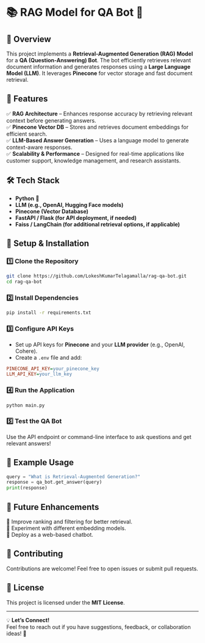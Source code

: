 # 📚 RAG Model for QA Bot 🤖  

## 🚀 Overview  
This project implements a **Retrieval-Augmented Generation (RAG) Model** for a **QA (Question-Answering) Bot**. The bot efficiently retrieves relevant document information and generates responses using a **Large Language Model (LLM)**. It leverages **Pinecone** for vector storage and fast document retrieval.  

## 🎯 Features  
✅ **RAG Architecture** – Enhances response accuracy by retrieving relevant context before generating answers.  
✅ **Pinecone Vector DB** – Stores and retrieves document embeddings for efficient search.  
✅ **LLM-Based Answer Generation** – Uses a language model to generate context-aware responses.  
✅ **Scalability & Performance** – Designed for real-time applications like customer support, knowledge management, and research assistants.  

## 🛠️ Tech Stack  
- **Python** 🐍  
- **LLM (e.g., OpenAI, Hugging Face models)**  
- **Pinecone (Vector Database)**  
- **FastAPI / Flask (for API deployment, if needed)**  
- **Faiss / LangChain (for additional retrieval options, if applicable)**  

## 📌 Setup & Installation  

### 1️⃣ Clone the Repository  
```bash  
git clone https://github.com/LokeshKumarTelagamalla/rag-qa-bot.git
cd rag-qa-bot  
```

### 2️⃣ Install Dependencies  
```bash  
pip install -r requirements.txt  
```

### 3️⃣ Configure API Keys  
- Set up API keys for **Pinecone** and your **LLM provider** (e.g., OpenAI, Cohere).  
- Create a `.env` file and add:  
```ini  
PINECONE_API_KEY=your_pinecone_key  
LLM_API_KEY=your_llm_key  
```

### 4️⃣ Run the Application  
```bash  
python main.py  
```

### 5️⃣ Test the QA Bot  
Use the API endpoint or command-line interface to ask questions and get relevant answers!  

## 🎯 Example Usage  
```python  
query = "What is Retrieval-Augmented Generation?"  
response = qa_bot.get_answer(query)  
print(response)  
```

## 🚀 Future Enhancements  
🔹 Improve ranking and filtering for better retrieval.  
🔹 Experiment with different embedding models.  
🔹 Deploy as a web-based chatbot.  

## 📢 Contributing  
Contributions are welcome! Feel free to open issues or submit pull requests.  

## 📜 License  
This project is licensed under the **MIT License**.  

---  

💡 **Let’s Connect!**  
Feel free to reach out if you have suggestions, feedback, or collaboration ideas! 🚀
